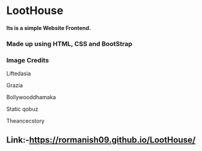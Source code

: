 # LootHouse

#### Its is a simple Website Frontend.


### Made up using HTML, CSS and BootStrap

### Image Credits

Liftedasia

Grazia

Bollywooddhamaka

Static qobuz

Theancecstory
## Link:-https://rormanish09.github.io/LootHouse/
